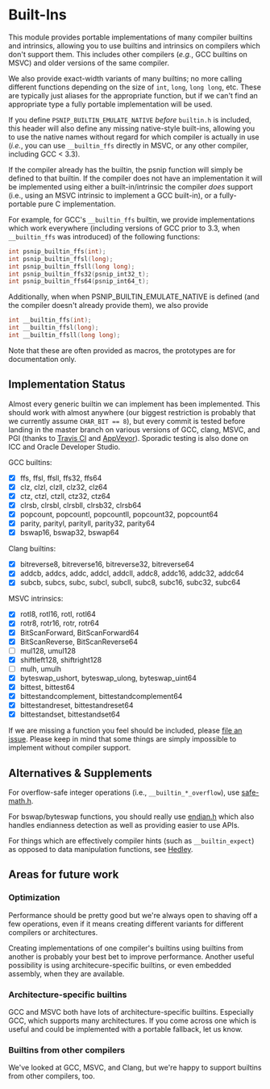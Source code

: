 # Built-Ins

This module provides portable implementations of many compiler
builtins and intrinsics, allowing you to use builtins and intrinsics
on compilers which don't support them.  This includes other compilers
(*e.g.*, GCC builtins on MSVC) and older versions of the same
compiler.

We also provide exact-width variants of many builtins; no more calling
different functions depending on the size of `int`, `long`, `long
long`, etc.  These are typically just aliases for the appropriate
function, but if we can't find an appropriate type a fully portable
implementation will be used.

If you define `PSNIP_BUILTIN_EMULATE_NATIVE` *before* `builtin.h` is
included, this header will also define any missing native-style
built-ins, allowing you to use the native names without regard for
which compiler is actually in use (*i.e.*, you can use `__builtin_ffs`
directly in MSVC, or any other compiler, including GCC < 3.3).

If the compiler already has the builtin, the psnip function will
simply be defined to that builtin.  If the compiler does not have an
implementation it will be implemented using either a
built-in/intrinsic the compiler *does* support (i.e., using an MSVC
intrinsic to implement a GCC built-in), or a fully-portable pure C
implementation.

For example, for GCC's `__builtin_ffs` builtin, we provide
implementations which work everywhere (including versions of GCC prior
to 3.3, when `__builtin_ffs` was introduced) of the following
functions:

```c
int psnip_builtin_ffs(int);
int psnip_builtin_ffsl(long);
int psnip_builtin_ffsll(long long);
int psnip_builtin_ffs32(psnip_int32_t);
int psnip_builtin_ffs64(psnip_int64_t);
```

Additionally, when when PSNIP_BUILTIN_EMULATE_NATIVE is defined (and
the compiler doesn't already provide them), we also provide

```c
int __builtin_ffs(int);
int __builtin_ffsl(long);
int __builtin_ffsll(long long);
```

Note that these are often provided as macros, the prototypes are for
documentation only.

## Implementation Status

Almost every generic builtin we can implement has been implemented.
This should work with almost anywhere (our biggest restriction is
probably that we currently assume `CHAR_BIT == 8`), but every commit
is tested before landing in the master branch on various versions of
GCC, clang, MSVC, and PGI (thanks to [Travis
CI](https://travis-ci.org/nemequ/portable-snippets) and
[AppVeyor](https://ci.appveyor.com/project/quixdb/portable-snippets)).
Sporadic testing is also done on ICC and Oracle Developer Studio.

GCC builtins:

 - [x] ffs, ffsl, ffsll, ffs32, ffs64
 - [x] clz, clzl, clzll, clz32, clz64
 - [x] ctz, ctzl, ctzll, ctz32, ctz64
 - [x] clrsb, clrsbl, clrsbll, clrsb32, clrsb64
 - [x] popcount, popcountl, popcountll, popcount32, popcount64
 - [x] parity, parityl, parityll, parity32, parity64
 - [x] bswap16, bswap32, bswap64

Clang builtins:

 - [x] bitreverse8, bitreverse16, bitreverse32, bitreverse64
 - [x] addcb, addcs, addc, addcl, addcll, addc8, addc16, addc32, addc64
 - [x] subcb, subcs, subc, subcl, subcll, subc8, subc16, subc32, subc64

MSVC intrinsics:

 - [x] rotl8, rotl16, rotl, rotl64
 - [x] rotr8, rotr16, rotr, rotr64
 - [x] BitScanForward, BitScanForward64
 - [x] BitScanReverse, BitScanReverse64
 - [ ] mul128, umul128
 - [x] shiftleft128, shiftright128
 - [ ] mulh, umulh
 - [x] byteswap_ushort, byteswap_ulong, byteswap_uint64
 - [x] bittest, bittest64
 - [x] bittestandcomplement, bittestandcomplement64
 - [x] bittestandreset, bittestandreset64
 - [x] bittestandset, bittestandset64

If we are missing a function you feel should be included, please [file
an issue](https://github.com/nemequ/portable-snippets/issues).  Please
keep in mind that some things are simply impossible to implement
without compiler support.

## Alternatives & Supplements

For overflow-safe integer operations (i.e., `__builtin_*_overflow`),
use [safe-math.h](../safe-math).

For bswap/byteswap functions, you should really use
[endian.h](../endian) which also handles endianness detection as well
as providing easier to use APIs.

For things which are effectively compiler hints (such as
`__builtin_expect`) as opposed to data manipulation functions, see
[Hedley](https://nemequ.github.io/hedley/).

## Areas for future work

### Optimization

Performance should be pretty good but we're always open to shaving off
a few operations, even if it means creating different variants for
different compilers or architectures.

Creating implementations of one compiler's builtins using builtins
from another is probably your best bet to improve performance.
Another useful possibility is using architecure-specific builtins, or
even embedded assembly, when they are available.

### Architecture-specific builtins

GCC and MSVC both have lots of architecture-specific builtins.
Especially GCC, which supports many architectures.  If you come across
one which is useful and could be implemented with a portable fallback,
let us know.

### Builtins from other compilers

We've looked at GCC, MSVC, and Clang, but we're happy to support
builtins from other compilers, too.
